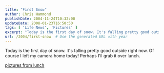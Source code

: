 ```yaml
---
title: "First Snow"
author: Chris Hammond
publishDate: 2004-11-24T10:32:00
updateDate: 2008-01-23T16:50:50
tags: [ 'Life News', 'Pictures' ]
excerpt: "Today is the first day of snow. It's falling pretty good outside right now. Of course I left my camera home today! Perhaps I'll grab it over lunch. Pictures from..."
url: /2004/first-snow  # Use the generated URL with year
---
```

<P>Today is the first day of snow. It's falling pretty good outside right now. Of course I left my camera home today! Perhaps I'll grab it over lunch.</P> <P><A href="https://www.chrishammond.com/gallery/albums/60">pictures from lunch</A></P>
